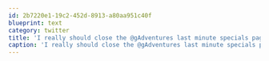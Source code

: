 ```yaml
---
id: 2b7220e1-19c2-452d-8913-a80aa951c40f
blueprint: text
category: twitter
title: 'I really should close the @gAdventures last minute specials page before I do something my wallet will regret.'
caption: 'I really should close the @gAdventures last minute specials page before I do something my wallet will regret.'
---
```


